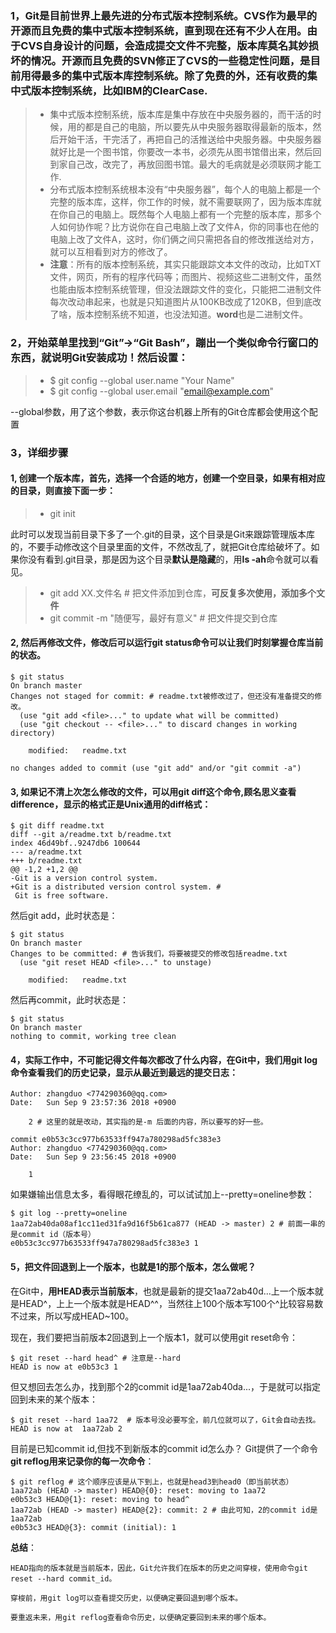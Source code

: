 ### 1，Git是目前世界上最先进的分布式版本控制系统。CVS作为最早的开源而且免费的集中式版本控制系统，直到现在还有不少人在用。由于CVS自身设计的问题，会造成提交文件不完整，版本库莫名其妙损坏的情况。开源而且免费的SVN修正了CVS的一些稳定性问题，是目前用得最多的集中式版本库控制系统。除了免费的外，还有收费的集中式版本控制系统，比如IBM的ClearCase. 
>* 集中式版本控制系统，版本库是集中存放在中央服务器的，而干活的时候，用的都是自己的电脑，所以要先从中央服务器取得最新的版本，然后开始干活，干完活了，再把自己的活推送给中央服务器。中央服务器就好比是一个图书馆，你要改一本书，必须先从图书馆借出来，然后回到家自己改，改完了，再放回图书馆。最大的毛病就是必须联网才能工作.
>* 分布式版本控制系统根本没有“中央服务器”，每个人的电脑上都是一个完整的版本库，这样，你工作的时候，就不需要联网了，因为版本库就在你自己的电脑上。既然每个人电脑上都有一个完整的版本库，那多个人如何协作呢？比方说你在自己电脑上改了文件A，你的同事也在他的电脑上改了文件A，这时，你们俩之间只需把各自的修改推送给对方，就可以互相看到对方的修改了。
>* **注意**：所有的版本控制系统，其实只能跟踪文本文件的改动，比如TXT文件，网页，所有的程序代码等；而图片、视频这些二进制文件，虽然也能由版本控制系统管理，但没法跟踪文件的变化，只能把二进制文件每次改动串起来，也就是只知道图片从100KB改成了120KB，但到底改了啥，版本控制系统不知道，也没法知道。**word**也是二进制文件。

### 2，开始菜单里找到“Git”->“Git Bash”，蹦出一个类似命令行窗口的东西，就说明Git安装成功！然后设置：
>* $ git config --global user.name "Your Name"
>* $ git config --global user.email "email@example.com"

--global参数，用了这个参数，表示你这台机器上所有的Git仓库都会使用这个配置

### 3，详细步骤
#### 1, 创建一个版本库，首先，选择一个合适的地方，创建一个空目录，如果有相对应的目录，则直接下面一步：
>* git init

此时可以发现当前目录下多了一个.git的目录，这个目录是Git来跟踪管理版本库的，不要手动修改这个目录里面的文件，不然改乱了，就把Git仓库给破坏了。如果你没有看到.git目录，那是因为这个目录**默认是隐藏**的，用**ls -ah**命令就可以看见。

>* git add XX.文件名 # 把文件添加到仓库，**可反复多次使用，添加多个文件**
>* git commit -m "随便写，最好有意义" # 把文件提交到仓库

#### 2, 然后再修改文件，修改后可以**运行git status命令可以让我们时刻掌握仓库当前的状态**。
```
$ git status
On branch master
Changes not staged for commit: # readme.txt被修改过了，但还没有准备提交的修改。
  (use "git add <file>..." to update what will be committed)
  (use "git checkout -- <file>..." to discard changes in working directory)

    modified:   readme.txt

no changes added to commit (use "git add" and/or "git commit -a")
```
#### 3, 如果记不清上次怎么修改的文件，可以用**git diff这个命令,顾名思义查看difference，显示的格式正是Unix通用的diff格式**：
```
$ git diff readme.txt 
diff --git a/readme.txt b/readme.txt
index 46d49bf..9247db6 100644
--- a/readme.txt
+++ b/readme.txt
@@ -1,2 +1,2 @@
-Git is a version control system.
+Git is a distributed version control system. #
 Git is free software.
```
然后git add，此时状态是：
```
$ git status
On branch master
Changes to be committed: # 告诉我们，将要被提交的修改包括readme.txt
  (use "git reset HEAD <file>..." to unstage)

    modified:   readme.txt
```
然后再commit，此时状态是：
```
$ git status
On branch master
nothing to commit, working tree clean
```
#### 4，实际工作中，不可能记得文件每次都改了什么内容，在Git中，我们用git log命令查看我们的历史记录，显示从最近到最远的提交日志：
```
Author: zhangduo <774290360@qq.com>
Date:   Sun Sep 9 23:57:36 2018 +0900

    2 # 这里的就是改动，其实指的是-m 后面的内容，所以要写的好一些。

commit e0b53c3cc977b63533ff947a780298ad5fc383e3
Author: zhangduo <774290360@qq.com>
Date:   Sun Sep 9 23:56:45 2018 +0900

    1
```
如果嫌输出信息太多，看得眼花缭乱的，可以试试加上--pretty=oneline参数：
```
$ git log --pretty=oneline
1aa72ab40da08af1cc11ed31fa9d16f5b61ca877 (HEAD -> master) 2 # 前面一串的是commit id（版本号）
e0b53c3cc977b63533ff947a780298ad5fc383e3 1
```
#### 5，把文件回退到上一个版本，也就是1的那个版本，怎么做呢？
在Git中，**用HEAD表示当前版本**，也就是最新的提交1aa72ab40d...上一个版本就是HEAD^，上上一个版本就是HEAD^^，当然往上100个版本写100个^比较容易数不过来，所以写成HEAD~100。

现在，我们要把当前版本2回退到上一个版本1，就可以使用git reset命令：
```
$ git reset --hard head^ # 注意是--hard 
HEAD is now at e0b53c3 1
```
但又想回去怎么办，找到那个2的commit id是1aa72ab40da...，于是就可以指定回到未来的某个版本：
```
$ git reset --hard 1aa72  # 版本号没必要写全，前几位就可以了，Git会自动去找。
HEAD is now at  1aa72ab 2 
```
目前是已知commit id,但找不到新版本的commit id怎么办？ Git提供了一个命令**git reflog用来记录你的每一次命令**：
```
$ git reflog # 这个顺序应该是从下到上，也就是head3到head0（即当前状态）
1aa72ab (HEAD -> master) HEAD@{0}: reset: moving to 1aa72
e0b53c3 HEAD@{1}: reset: moving to head^
1aa72ab (HEAD -> master) HEAD@{2}: commit: 2 # 由此可知，2的commit id是1aa72ab
e0b53c3 HEAD@{3}: commit (initial): 1 
```
**总结**：
```
HEAD指向的版本就是当前版本，因此，Git允许我们在版本的历史之间穿梭，使用命令git reset --hard commit_id。

穿梭前，用git log可以查看提交历史，以便确定要回退到哪个版本。

要重返未来，用git reflog查看命令历史，以便确定要回到未来的哪个版本。
```
